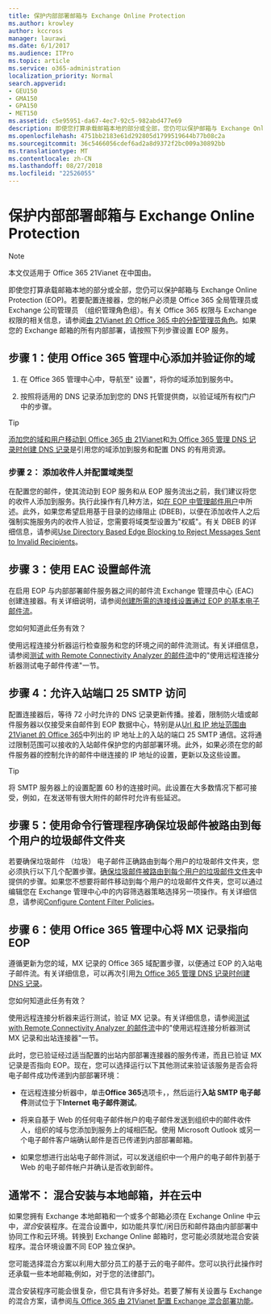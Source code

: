 ```yaml
---
title: 保护内部部署邮箱与 Exchange Online Protection
ms.author: krowley
author: kccross
manager: laurawi
ms.date: 6/1/2017
ms.audience: ITPro
ms.topic: article
ms.service: o365-administration
localization_priority: Normal
search.appverid:
- GEU150
- GMA150
- GPA150
- MET150
ms.assetid: c5e95951-da67-4ec7-92c5-982abd477e69
description: 即使您打算承载邮箱本地的部分或全部，您仍可以保护邮箱与 Exchange Online Protection (EOP)。若要配置连接器，您的帐户必须是 Office 365 全局管理员或 Exchange 公司管理员 （组织管理角色组）。有关 Office 365 权限与 Exchange 权限的相关信息，请参阅由 21Vianet 的 Office 365 中的分配管理员角色。如果您的 Exchange 邮箱的所有内部部署，请按照下列步骤设置 EOP 服务。
ms.openlocfilehash: 4751bb2183e61d292805d1799519644b77b08c2a
ms.sourcegitcommit: 36c5466056cdef6ad2a8d9372f2bc009a30892bb
ms.translationtype: MT
ms.contentlocale: zh-CN
ms.lasthandoff: 08/27/2018
ms.locfileid: "22526055"
---
```

# <a name="protect-on-premises-mailboxes-with-exchange-online-protection"></a>保护内部部署邮箱与 Exchange Online Protection

> [!NOTE]
> 本文仅适用于 Office 365 21Vianet 在中国由。 
  
即使您打算承载邮箱本地的部分或全部，您仍可以保护邮箱与 Exchange Online Protection (EOP)。若要配置连接器，您的帐户必须是 Office 365 全局管理员或 Exchange 公司管理员 （组织管理角色组）。有关 Office 365 权限与 Exchange 权限的相关信息，请参阅[由 21Vianet 的 Office 365 中的分配管理员角色](https://support.office.com/article/d58b8089-cbfd-41ec-b64c-9cfcbef495ac)。如果您的 Exchange 邮箱的所有内部部署，请按照下列步骤设置 EOP 服务。 
  
## <a name="step-1-use-the-office-365-admin-center-to-add-and-verify-your-domain"></a>步骤 1：使用 Office 365 管理中心添加并验证你的域

1. 在 Office 365 管理中心中，导航至" 设置"，将你的域添加到服务中。
    
2.  按照将适用的 DNS 记录添加到您的 DNS 托管提供商，以验证域所有权门户中的步骤。 
    
> [!TIP]
> [添加您的域和用户移动到 Office 365 由 21Vianet](https://support.office.com/article/1cd4839b-d051-46b8-ab9b-bc7752024e78)和[为 Office 365 管理 DNS 记录时创建 DNS 记录](https://support.office.com/article/0669bf14-414d-4f51-8231-6b710ce7980b)是引用您的域添加到服务和配置 DNS 的有用资源。 
  
### <a name="step-2-add-recipients-and-configure-the-domain-type"></a>步骤 2： 添加收件人并配置域类型

在配置您的邮件，使其流动到 EOP 服务和从 EOP 服务流出之前，我们建议将您的收件人添加到服务。执行此操作有几种方法，如[在 EOP 中管理邮件用户](https://go.microsoft.com/fwlink/?LinkId=506782)中所述。此外，如果您希望启用基于目录的边缘阻止 (DBEB)，以便在添加收件人之后强制实施服务内的收件人验证，您需要将域类型设置为"权威"。有关 DBEB 的详细信息，请参阅[Use Directory Based Edge Blocking to Reject Messages Sent to Invalid Recipients](https://go.microsoft.com/fwlink/?LinkId=506781)。
  
## <a name="step-3-use-the-eac-to-set-up-mail-flow"></a>步骤 3：使用 EAC 设置邮件流

在启用 EOP 与内部部署邮件服务器之间的邮件流 Exchange 管理员中心 (EAC) 创建连接器。有关详细说明，请参阅[创建所需的连接线设置通过 EOP 的基本电子邮件流](https://go.microsoft.com/fwlink/?LinkId=506780)。
  
 您如何知道此任务有效？ 
  
 使用远程连接分析器运行检查服务和您的环境之间的邮件流测试。有关详细信息，请参阅[测试 with Remote Connectivity Analyzer 的邮件流](https://go.microsoft.com/fwlink/?LinkId=506784)中的"使用远程连接分析器测试电子邮件传递"一节。
  
## <a name="step-4-allow-inbound-port-25-smtp-access"></a>步骤 4：允许入站端口 25 SMTP 访问

配置连接器后，等待 72 小时允许的 DNS 记录更新传播。接着，限制防火墙或邮件服务器以仅接受来自邮件到 EOP 数据中心，特别是从[Url 和 IP 地址范围由 21Vianet 的 Office 365](https://support.office.com/article/5c47c07d-f9b6-4b78-a329-bfdc1b6da7a0#__exchange_online_protection)中列出的 IP 地址上的入站的端口 25 SMTP 通信。这将通过限制范围可以接收的入站邮件保护您的内部部署环境。此外，如果必须在您的邮件服务器的控制允许的邮件中继连接的 IP 地址的设置，更新以及这些设置。
  
> [!TIP]
> 将 SMTP 服务器上的设置配置 60 秒的连接时间。此设置在大多数情况下都可接受，例如，在发送带有很大附件的邮件时允许有些延迟。 
  
## <a name="step-5-use-the-shell-to-ensure-that-spam-is-routed-to-each-users-junk-email-folder"></a>步骤 5：使用命令行管理程序确保垃圾邮件被路由到每个用户的垃圾邮件文件夹

若要确保垃圾邮件 （垃圾） 电子邮件正确路由到每个用户的垃圾邮件文件夹，您必须执行以下几个配置步骤。[确保垃圾邮件被路由到每个用户的垃圾邮件文件夹](https://go.microsoft.com/fwlink/?LinkId=506804)中提供的步骤。如果您不想要将邮件移动到每个用户的垃圾邮件文件夹，您可以通过编辑您在 Exchange 管理中心中的内容筛选器策略选择另一项操作。有关详细信息，请参阅[Configure Content Filter Policies](https://go.microsoft.com/fwlink/?LinkId=506805)。 
  
## <a name="step-6-use-the-office-365-admin-center-to-point-your-mx-record-to-eop"></a>步骤 6：使用 Office 365 管理中心将 MX 记录指向 EOP

遵循更新为您的域，MX 记录的 Office 365 域配置步骤，以便通过 EOP 的入站电子邮件流。有关详细信息，可以再次引用[为 Office 365 管理 DNS 记录时创建 DNS 记录](https://support.office.com/article/0669bf14-414d-4f51-8231-6b710ce7980b)。
  
您如何知道此任务有效？
  
 使用远程连接分析器来运行测试，验证 MX 记录。有关详细信息，请参阅[测试 with Remote Connectivity Analyzer 的邮件流](https://go.microsoft.com/fwlink/?LinkId=506784)中的"使用远程连接分析器测试 MX 记录和出站连接器"一节。 
  
此时，您已验证经过适当配置的出站内部部署连接器的服务传递，而且已验证 MX 记录是否指向 EOP。现在，您可以选择运行以下其他测试来验证该服务是否会将电子邮件成功传递到内部部署环境：
  
- 在远程连接分析器中，单击**Office 365**选项卡，，然后运行**入站 SMTP 电子邮件**测试位于下**Internet 电子邮件测试**。
    
- 将来自基于 Web 的任何电子邮件帐户的电子邮件发送到组织中的邮件收件人，组织的域与您添加到服务上的域相匹配。使用 Microsoft Outlook 或另一个电子邮件客户端确认邮件是否已传递到内部部署邮箱。
    
- 如果您想进行出站电子邮件测试，可以发送组织中一个用户的电子邮件到基于 Web 的电子邮件帐户并确认是否收到邮件。
    
## <a name="less-common-a-hybrid-setup-with-mailboxes-on-premises-and-in-the-cloud"></a>通常不： 混合安装与本地邮箱，并在云中

如果您拥有 Exchange 本地邮箱和一个或多个邮箱必须在 Exchange Online 中云中，*混合*安装程序。在混合设置中，如功能共享忙/闲日历和邮件路由内部部署中协同工作和云环境。转换到 Exchange Online 邮箱时，您可能必须就地混合安装程序。混合环境设置不同 EOP 独立保护。 
  
您可能选择混合方案以利用大部分员工的基于云的电子邮件。您可以执行此操作时还承载一些本地邮箱;例如，对于您的法律部门。 
  
混合安装程序可能会很复杂，但它具有许多好处。若要了解有关设置与 Exchange 的混合方案，请参阅[与 Office 365 由 21Vianet 配置 Exchange 混合部署功能](https://support.office.com/article/26e7cc26-c980-4cc5-a082-c333de544b6d)。
  

